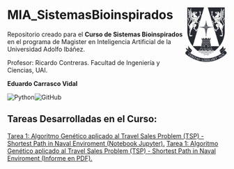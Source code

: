 # MIA_SistemasBioinspirados <img src="img/logo.png" align="right" width = "95px"/>
    
Repositorio creado para el **Curso de Sistemas Bioinspirados** en el programa de Magister en Inteligencia Artificial de la Universidad Adolfo Ibáñez.

Profesor: Ricardo Contreras. Facultad de Ingeniería y Ciencias, UAI.

**Eduardo Carrasco Vidal**
 
![Python](https://img.shields.io/badge/python-%2314354C.svg)![GitHub](https://img.shields.io/badge/github-%23121011.svg)

## Tareas Desarrolladas en el Curso:
[Tarea 1: Algoritmo Genético aplicado al Travel Sales Problem (TSP) - Shortest Path in Naval Enviroment (Notebook Jupyter).](https://github.com/educarrascov/MIA_SistemasBioinspirados/blob/main/Tarea%201/Tarea1.ipynb)
[Tarea 1: Algoritmo Genético aplicado al Travel Sales Problem (TSP) - Shortest Path in Naval Enviroment (Informe en PDF).](https://github.com/educarrascov/MIA_SistemasBioinspirados/blob/main/Tarea%201/Tarea%201%20-%20Sistemas%20Bioinspirados.pdf)



